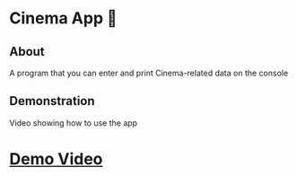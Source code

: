 # Cinema App 🎦
## About
A program that you can enter and print Cinema-related data on the console
## Demonstration
Video showing how to use the app
# [Demo Video](https://youtu.be/dLm6thgvd2s)

